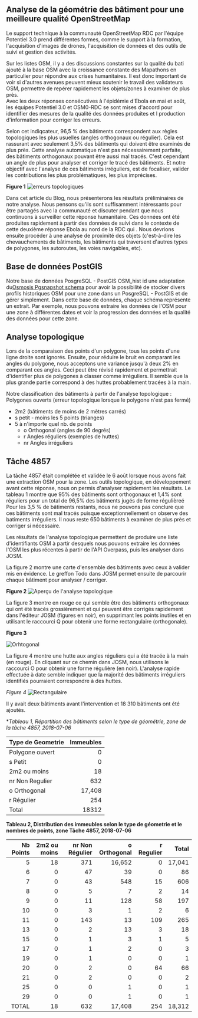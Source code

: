 ## Analyse de la géométrie des bâtiment pour une meilleure qualité OpenStreetMap

Le support technique à la communauté OpenStreetMap RDC par l'équipe Potentiel 3.0 prend différentes formes, 
comme le support à la formation, l'acquisition d'images de drones, l'acquisition de données et des outils de suivi et gestion des activités.

Sur les listes OSM, il y a des discussions constantes sur la qualité du bati ajouté à la base OSM avec la croissance constante des Mapathons 
en particulier pour répondre aux crises humanitaires. Il est donc important de voir si d'autres avenues peuvent mieux soutenir le travail
des validateurs OSM, permettre de repérer rapidement les objets/zones à examiner de plus près.  
Avec les deux réponses consécutives à l'épidémie d'Ebola en mai et août, les équipes Potentiel 3.0 et OSM0-RDC se sont mises d'accord 
pour identifier des mesures de la qualité des données produites et l production d'information pour corriger les erreurs.  

Selon cet indiqcateur, 96,5 % des bâtiments correspondent aux règles topologiques les plus usuelles (angles orthogonaux ou régulier). Cela est rassurant avec seulement 3,5% des bâtiments qui doivent être examinés de plus près. Cette analyse automatique n'est pas nécessairement parfaite, des bâtiments orthogonaux pouvant être aussi mal tracés. C'est cependant un angle de plus pour analyser et corriger le tracé des bâtiments. Et notre objectif avec l'analyse de ces bâtiments irréguliers, est de focaliser, valider les contributions les plus problématiques, les plus imprécises. 

**Figure 1**
![erreurs topologiques](img/TM4857-Irregular-polygons-detection.png)

Dans cet article du Blog, nous présenterons les résultats préliminaires de notre analyse. Nous pensons qu'ils sont suffisamment intéressants pour être partagés avec la communauté et discuter pendant que nous continuons à surveiller cette réponse humanitaire. 
Ces données ont été produites rapidement à partir des données de suivi dans le contexte de cette deuxième réponse Ebola au nord de la RDC qui . Nous devrions ensuite procéder à une analyse de proximité des objets (c'est-à-dire les chevauchements de bâtiments, les bâtiments qui traversent d'autres types de polygones, les autoroutes, les voies navigables, etc).

## Base de données PostGIS

Notre base de données PosgreSQL - PostGIS OSM_hist id une adaptation du[Osmosis Pgsnapshot schema](https://github.com/openstreetmap/osmosis/blob/master/package/script/pgsnapshot_schema_0.6.sql) pour avoir la possibilité de stocker divers profils historiques OSM pour une zone dans un PosgreSQL - PostGIS et de gérer simplement. Dans cette base de données, chaque schéma représente un extrait. Par exemple, nous pouvons extraire les données de l'OSM pour une zone à différentes dates et voir la progression des données et la qualité des données pour cette zone.

## Analyse topologique

Lors de la comparaison des points d'un polygone, tous les points d'une ligne droite sont ignorés. Ensuite, 
pour réduire le bruit en comparant les angles du polygone, nous acceptons une variance jusqu'à deux 2% en comparant ces angles. Ceci peut être révisé rapidement et permettrait d'identifier plus de polygones à classer comme irréguliers. Il semble que la plus grande partie correspond à des huttes probablement tracées à la main.

Notre classification des bâtiments à partir de l'analyse topologique  :
 Polygones ouverts (erreur topologique lorsque le polygone n'est pas fermé)
- 2m2 (bâtiments de moins de 2 mètres carrés)
- s petit - moins les 5 points (trianges) 
- 5 à n'importe quel nb. de points
  - o Orthogonal (angles de 90 degrés)
  - r Angles réguliers (exemples de huttes)
  - nr Angles irréguliers

## Tâche 4857 

La tâche 4857 était complétée et validée le 6 août lorsque nous avons fait une extraction OSM pour la zone. Les outils topologique, en développement avant cette réponse, nous on permis d'analyser rapidement les résultats. 
Le tableau 1 montre que 95% des bâtiments sont orthogonaux et 1,4% sont réguliers pour un total de 96,5% des bâtiments jugés de forme régulièreé
 Pour les 3,5 % de bâtiments restants, nous ne pouvons pas conclure que ces bâtiments sont mal tracés puisque exceptionnellement on observe des batiments irréguliers.
 Il nous reste 650 bâtiments à examiner de plus près et corriger si nécessaire.

Les résultats de l'analyse topologique permettent de produire une liste d'identifiants OSM à partir desquels nous pouvons extraire 
les données l'OSM les plus récentes à partir de l'API Overpass, puis les analyser dans JOSM.

La figure 2 montre une carte d'ensemble des bâtiments avec ceux à valider mis en évidence. Le greffon Todo dans JOSM permet ensuite de parcourir chaque bâtiment pour analyser / corriger.

**Figure 2**
![Aperçu de l'analyse topologique](img/TM4857-Geometry-Topoogy-Analysis-Overview-Map.png)

La figure 3 montre en rouge ce qui semble être des bâtiments orthogonaux qui ont été tracés grossièrement et qui peuvent être corrigés rapidement dans l'éditeur JOSM (figures en noir), en supprimant les points inutiles et en utilisant le raccourci Q pour obtenir une forme rectangulaire (orthogonale).

**Figure 3**

![Orhtogonal](img/TM4857-Irregular-polygons-correction-to-orthogonal.png)

La figure 4 montre une hutte aux angles réguliers qui a été tracée à la main (en rouge). En cliquant sur ce chemin dans JOSM, nous utilisons le raccourci O pour obtenir une forme régulière (en noir). L'analyse rapide effectuée à date semble indiquer que la majorité des bâtiments irréguliers identifiés pourraient correspondre à des huttes.

*Figure 4*
![Rectangulaire](img/TM4857-Irregular-polygons-correction_to_regular.png)

Il y avait deux bâtiments avant l'intervention et 18 310 bâtiments ont été ajoutés.

**Tableau 1, Répartition des bâtiments selon le type de géométrie, zone de la tâche 4857, 2018-07-06*

| Type de Geometrie  |  Immeubles | 
| :------------- | ------------: |
| Polygone ouvert   | 0
| s Petit | 0 |
| 2m2 ou moins | 18 |
| nr Non Regulier | 632 |
| o Orthogonal | 17,408 |
| r Régulier | 254 |
| Total | 18312 |

**Tableau 2, Distribution des immeubles selon le type de géometrie et le nombres de points, zone Tâche 4857, 2018-07-06**

| Nb Points| 2m2 ou moins | nr Non Régulier | o Orthogonal | r Regulier | Total |
| ----: | ----------: | ----------: | -------------: | ----------: | -------------: |
| 5 | 18 | 371 | 16,652 | 0 | 17,041 |
| 6 | 0 | 47 | 39 | 0 | 86 |
| 7 | 0 | 43 | 548 | 15 | 606 |
| 8 | 0 | 5 | 7 | 2 | 14 |
| 9 | 0 | 11 | 128 | 58 | 197 |
| 10 | 0 | 3 | 1 | 2 | 6 |
| 11 | 0 | 143 | 13 | 109 | 265 |
| 13 | 0 | 2 | 13 | 3 | 18 |
| 15 | 0 | 1 | 3 | 1 | 5 |
| 17 | 0 | 1 | 2 | 0 | 3 |
| 19 | 0 | 1 | 0 | 0 | 1 |
| 20 | 0 | 2 | 0 | 64 | 66 |
| 21 | 0 | 2 | 0 | 0 | 2 |
| 25 | 0 | 0 | 1 | 0 | 1 |
| 29 | 0 | 0 | 1 | 0 | 1 |
| TOTAL | 18 | 632 | 17,408 | 254 | 18,312 |

